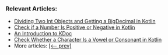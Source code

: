 ### Relevant Articles:
- [Dividing Two Int Objects and Getting a BigDecimal in Kotlin](https://www.baeldung.com/kotlin/divide-two-int-objects-bigdecimal-result)
- [Check if a Number Is Positive or Negative in Kotlin](https://www.baeldung.com/kotlin/number-sign)
- [An Introduction to KDoc](https://www.baeldung.com/kotlin/kdoc)
- [Check Whether a Character Is a Vowel or Consonant in Kotlin](https://www.baeldung.com/kotlin/char-vowel-or-consonant)
- More articles: [[<-- prev]](../core-kotlin-7)
